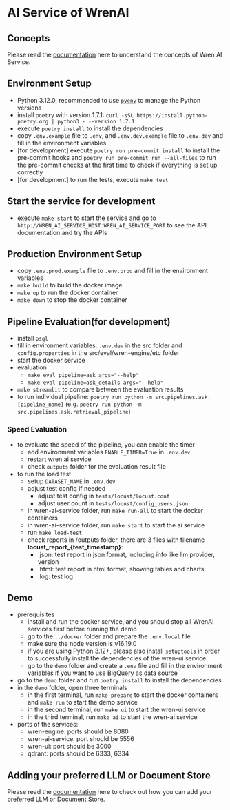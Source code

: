 # AI Service of WrenAI

## Concepts

Please read the [documentation](https://docs.getwren.ai/concept/wren_ai_service) here to understand the concepts of Wren AI Service.

## Environment Setup

- Python 3.12.0, recommended to use [`pyenv`](https://github.com/pyenv/pyenv?tab=readme-ov-file#installation) to manage the Python versions
- install `poetry` with version 1.7.1: `curl -sSL https://install.python-poetry.org | python3 - --version 1.7.1`
- execute `poetry install` to install the dependencies
- copy `.env.example` file to `.env`, and `.env.dev.example` file to `.env.dev` and fill in the environment variables
- [for development] execute `poetry run pre-commit install` to install the pre-commit hooks and `poetry run pre-commit run --all-files` to run the pre-commit checks at the first time to check if everything is set up correctly
- [for development] to run the tests, execute `make test`

## Start the service for development

- execute `make start` to start the service and go to `http://WREN_AI_SERVICE_HOST:WREN_AI_SERVICE_PORT` to see the API documentation and try the APIs

## Production Environment Setup

- copy `.env.prod.example` file to `.env.prod` and fill in the environment variables
- `make build` to build the docker image
- `make up` to run the docker container
- `make down` to stop the docker container

## Pipeline Evaluation(for development)

- install `psql`
- fill in environment variables: `.env.dev` in the src folder and `config.properties` in the src/eval/wren-engine/etc folder
- start the docker service
- evaluation
  - `make eval pipeline=ask args="--help"`
  - `make eval pipeline=ask_details args="--help"`
- `make streamlit` to compare between the evaluation results
- to run individual pipeline: `poetry run python -m src.pipelines.ask.[pipeline_name]` (e.g. `poetry run python -m src.pipelines.ask.retrieval_pipeline`)

### Speed Evaluation

- to evaluate the speed of the pipeline, you can enable the timer
  - add environment variables `ENABLE_TIMER=True` in `.env.dev`
  - restart wren ai service
  - check `outputs` folder for the evaluation result file
- to run the load test
  - setup `DATASET_NAME` in `.env.dev`
  - adjust test config if needed
    - adjust test config in `tests/locust/locust.conf`
    - adjust user count in `tests/locust/config_users.json`
  - in wren-ai-service folder, run `make run-all` to start the docker containers
  - in wren-ai-service folder, run `make start` to start the ai service
  - run `make load-test`
  - check reports in /outputs folder, there are 3 files with filename **locust_report_{test_timestamp}**:
    - .json: test report in json format, including info like llm provider, version
    - .html: test report in html format, showing tables and charts
    - .log: test log

## Demo

- prerequisites
  - install and run the docker service, and you should stop all WrenAI services first before running the demo
  - go to the `../docker` folder and prepare the `.env.local` file
  - make sure the node version is v16.19.0
  - if you are using Python 3.12+, please also install `setuptools` in order to successfully install the dependencies of the wren-ui service
  - go to the `demo` folder and create a `.env` file and fill in the environment variables if you want to use BigQuery as data source
- go to the `demo` folder and run `poetry install` to install the dependencies
- in the `demo` folder, open three terminals
  - in the first terminal, run `make prepare` to start the docker containers and `make run` to start the demo service
  - in the second terminal, run `make ui` to start the wren-ui service
  - in the third terminal, run `make ai` to start the wren-ai service
- ports of the services:
  - wren-engine: ports should be 8080
  - wren-ai-service: port should be 5556
  - wren-ui: port should be 3000
  - qdrant: ports should be 6333, 6334

## Adding your preferred LLM or Document Store

Please read the [documentation](https://docs.getwren.ai/installation/custom_llm) here to check out how you can add your preferred LLM or Document Store.
